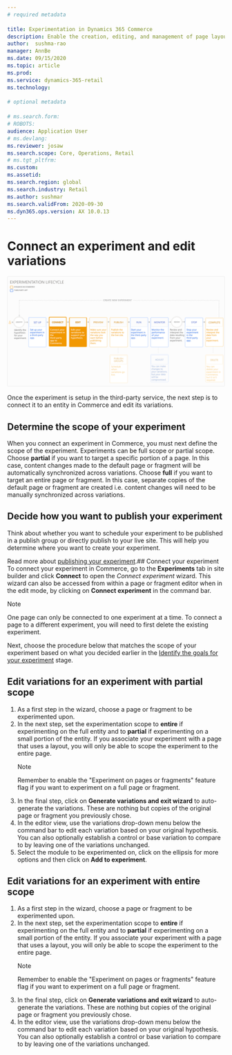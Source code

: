 ```yaml
---
# required metadata

title: Experimentation in Dynamics 365 Commerce
description: Enable the creation, editing, and management of page layout and content treatments in site builder. End-to-end experimentation support will be enabled for e-commerce pages, as well as entities within a page.
author:  sushma-rao 
manager: AnnBe
ms.date: 09/15/2020
ms.topic: article
ms.prod: 
ms.service: dynamics-365-retail
ms.technology: 

# optional metadata

# ms.search.form: 
# ROBOTS: 
audience: Application User
# ms.devlang: 
ms.reviewer: josaw
ms.search.scope: Core, Operations, Retail
# ms.tgt_pltfrm: 
ms.custom: 
ms.assetid: 
ms.search.region: global
ms.search.industry: Retail
ms.author: sushmar
ms.search.validFrom: 2020-09-30
ms.dyn365.ops.version: AX 10.0.13
---
```


# Connect an experiment and edit variations

[ ![Experimentation user journey - Connect & Edit](./media/experimentation_connect_edit.svg) ](./media/experimentation_connect_edit.svg#lightbox)

Once the experiment is setup in the third-party service, the next step is to connect it to an entity in Commerce and edit its variations.

## Determine the scope of your experiment
When you connect an experiment in Commerce, you must next define the scope of the experiment. Experiments can be full scope or partial scope. Choose **partial** if you want to target a specific portion of a page. In this case, content changes made to the default page or fragment will be automatically synchronized across variations. Choose **full** if you want to target an entire page or fragment. In this case, separate copies of the default page or fragment are created i.e. content changes will need to be manually synchronized across variations.

## Decide how you want to publish your experiment
Think about whether you want to schedule your experiment to be published in a publish group or directly publish to your live site. This will help you determine where you want to create your experiment.

Read more about [publishing your experiment](experimentation-preview-publish.md).## Connect your experiment
To connect your experiment in Commerce, go to the **Experiments** tab in site builder and click **Connect** to open the *Connect experiment* wizard. This wizard can also be accessed from within a page or fragment editor when in the edit mode, by clicking on **Connect experiment** in the command bar.
> [!NOTE]
> One page can only be connected to one experiment at a time. To connect a page to a different experiment, you will need to first delete the existing experiment.





Next, choose the procedure below that matches the scope of your experiment based on what you decided earlier in the [Identify the goals for your experiment](experimentation-identify.md) stage.

## Edit variations for an experiment with partial scope
1. As a first step in the wizard, choose a page or fragment to be experimented upon.
1. In the next step, set the experimentation scope to **entire** if experimenting on the full entity and to **partial** if experimenting on a small portion of the entity. If you associate your experiment with a page that uses a layout, you will only be able to scope the experiment to the entire page.
    > [!NOTE]
    > Remember to enable the "Experiment on pages or fragments" feature flag if you want to experiment on a full page or fragment.
1. In the final step, click on **Generate variations and exit wizard** to auto-generate the variations. These are nothing but copies of the original page or fragment you previously chose. 
1. In the editor view, use the variations drop-down menu below the command bar to edit each variation based on your original hypothesis. You can also optionally establish a control or base variation to compare to by leaving one of the variations unchanged.
1. Select the module to be experimented on, click on the ellipsis for more options and then click on **Add to experiment**.

## Edit variations for an experiment with entire scope
1. As a first step in the wizard, choose a page or fragment to be experimented upon.
1. In the next step, set the experimentation scope to **entire** if experimenting on the full entity and to **partial** if experimenting on a small portion of the entity. If you associate your experiment with a page that uses a layout, you will only be able to scope the experiment to the entire page.
    > [!NOTE]
    > Remember to enable the "Experiment on pages or fragments" feature flag if you want to experiment on a full page or fragment.
1. In the final step, click on **Generate variations and exit wizard** to auto-generate the variations. These are nothing but copies of the original page or fragment you previously chose. 
1. In the editor view, use the variations drop-down menu below the command bar to edit each variation based on your original hypothesis. You can also optionally establish a control or base variation to compare to by leaving one of the variations unchanged.
